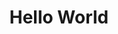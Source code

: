 ---
ee_id: '111'
site: '1'
type: '2'
long_id: 2011-103 Hello World
url: 2011-103-hello-world
year: '2011'
medium: CNC bent stainless steel with electro-polish finish
commission:
add_credit:
dims: 41 x 7 1/2 x 9 1/2 inches
pitch: "<p>Wire bent to random points with one dimension always increasing.</p>"
ps:
live_url:
related:
title: Hello World
youtube:
imgs: "{filedir_1}hello-world-2011-103-full-database-Team.jpg"
subheading:
year2: '2011'
download:
add_credits:
related_code: "[2202] Desktop Wireform (Code) - desktop-wireform-code"
! '':
layout: things-i-made
---